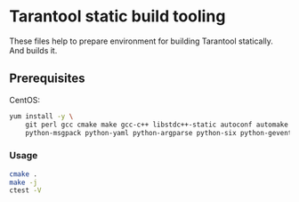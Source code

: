 # Tarantool static build tooling

These files help to prepare environment for building Tarantool
statically. And builds it.

## Prerequisites

CentOS:

```bash
yum install -y \
    git perl gcc cmake make gcc-c++ libstdc++-static autoconf automake libtool \
    python-msgpack python-yaml python-argparse python-six python-gevent
```


### Usage

```bash
cmake .
make -j
ctest -V
```
